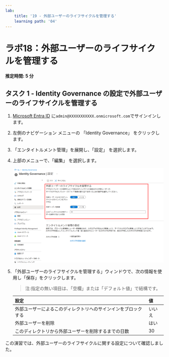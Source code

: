 ```yaml
---
lab:
    title: '19 - 外部ユーザーのライフサイクルを管理する'
    learning path: '04'
---
```


# ラボ18：外部ユーザーのライフサイクルを管理する  

#### 推定時間: 5 分

## タスク 1 - Identity Governance の設定で外部ユーザーのライフサイクルを管理する

1. [Microsoft Entra ID]( https://portal.azure.com/#blade/Microsoft_AAD_IAM/ActiveDirectoryMenuBlade/Overview) に`admin@XXXXXXXXXXX.onmicrosoft.com`でサインインします。

1. 左側のナビゲーション メニューの 「Identity Governance」 をクリックします。

1. 「エンタイトルメント管理」を展開し、「設定」 を選択します。

1. 上部のメニューで、「編集」 を選択します。

    ![「外部ユーザーのライフサイクルを管理する」が強調表示された Identity Governance の「設定」ページが表示されている画面イメージ。](./media/lp4-mod1-manage-lifcycle-of-ext-users.png)

1. 「外部ユーザーのライフサイクルを管理する」ウィンドウで、次の情報を使用し「保存」をクリックします。

    > 注:指定の無い項目は、「空欄」または「デフォルト値」で結構です。

    | 設定                                                         | 値     |
    | :----------------------------------------------------------- | ------ |
    | 外部ユーザーによるこのディレクトリへのサインインをブロックする | いいえ |
    | 外部ユーザーを削除                                           | はい   |
    | このディレクトリから外部ユーザーを削除するまでの日数         | 30     |



この演習では、外部ユーザーのライフサイクルに関する設定について確認しました。

